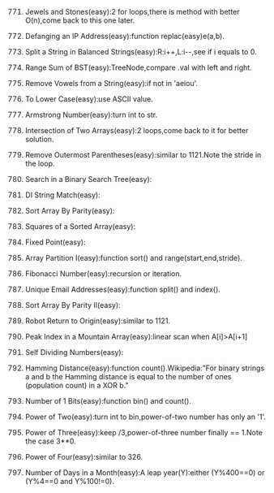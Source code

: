 771. Jewels and Stones(easy):2 for loops,there is method with better O(n),come back to this one later.     
    
1108. Defanging an IP Address(easy):function replac(easy)e(a,b).   
    
1221. Split a String in Balanced Strings(easy):R:i++,L:i--,see if i equals to 0.
    
938. Range Sum of BST(easy):TreeNode,compare .val with left and right.
    
1119. Remove Vowels from a String(easy):if not in 'aeiou'.
    
709. To Lower Case(easy):use ASCII value.
    
1134. Armstrong Number(easy):turn int to str.
    
349. Intersection of Two Arrays(easy):2 loops,come back to it for better solution.
    
1021. Remove Outermost Parentheses(easy):similar to 1121.Note the stride in the loop.
    
700. Search in a Binary Search Tree(easy):
    
942. DI String Match(easy):
    
905. Sort Array By Parity(easy):
    
977. Squares of a Sorted Array(easy):
    
1064. Fixed Point(easy):
    
561. Array Partition I(easy):function sort() and range(start,end,stride).
    
509. Fibonacci Number(easy):recursion or iteration.
    
929. Unique Email Addresses(easy):function split() and index().
    
922. Sort Array By Parity II(easy):
    
657. Robot Return to Origin(easy):similar to 1121.
    
852. Peak Index in a Mountain Array(easy):linear scan when A[i]>A[i+1]
    
728. Self Dividing Numbers(easy):
    
461. Hamming Distance(easy):function count().Wikipedia:"For binary strings a and b the Hamming distance is equal to the number of ones (population count) in a XOR b."
    
191. Number of 1 Bits(easy):function bin() and count().
    
231. Power of Two(easy):turn int to bin,power-of-two number has only an '1'.
    
326. Power of Three(easy):keep /3,power-of-three number finally == 1.Note the case 3**0.
    
342. Power of Four(easy):similar to 326.
    
1118. Number of Days in a Month(easy):A leap year(Y):either (Y%400==0) or (Y%4==0 and Y%100!=0). 
